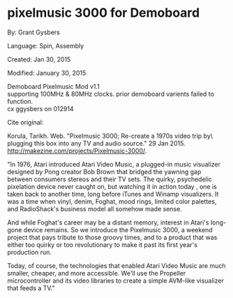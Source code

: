 # pixelmusic 3000 for Demoboard

By: Grant Gysbers

Language: Spin, Assembly

Created: Jan 30, 2015

Modified: January 30, 2015

Demoboard Pixelmusic Mod v1.1  
          supporting 100MHz & 80MHz clocks. prior demoboard varients failed to function.  
          cx ggysbers on 012914

Cite original:

  Korula, Tarikh. Web. "Pixelmusic 3000; Re-create a 1970s video trip by\\  
     plugging this box into any TV and audio source." 29 Jan 2015.  
     http://makezine.com/projects/Pixelmusic-3000/.

  
"In 1976, Atari introduced Atari Video Music, a plugged-in music visualizer designed by Pong creator Bob Brown that bridged the yawning gap between consumers stereos and their TV sets. The quirky, psychedelic pixelation device never caught on, but watching it in action today , one is taken back to another time, long before iTunes and Winamp visualizers. It was a time when vinyl, denim, Foghat, mood rings, limited color palettes, and RadioShack's business model all somehow made sense.  
  
And while Foghat's career may be a distant memory, interest in Atari's long-gone device remains. So we introduce the Pixelmusic 3000, a weekend project that pays tribute to those groovy times, and to a product that was either too quirky or too revolutionary to make it past its first year's production run.  
  
Today, of course, the technologies that enabled Atari Video Music are much smaller, cheaper, and more accessible. We'll use the Propeller microcontroller and its video libraries to create a simple AVM-like visualizer that feeds a TV." <Korula>
